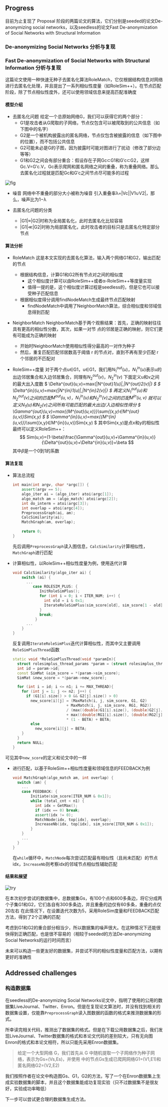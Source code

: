 

## Progress

目前为止复现了 Proposal 阶段的两篇论文的算法，它们分别是seeded的论文De-anonymizing social networks，以及seedless的论文Fast De-anonymization of Social Networks with Structural Information

### De-anonymizing Social Networks 分析与复现

### Fast De-anonymization of Social Networks with Structural Information 分析与复现

这篇论文使用一种快速无种子去匿名化算法RoleMatch，它仅根据结构信息对网络进行去匿名化处理，并且提出了一系列相似性度量（如RoleSim++）。在节点匹配阶段，除了节点相似性度外，还可以使用领域信息来提高匹配准确度

#### 模型介绍

* 去匿名化问题
    给定一个总原始网络G，我们可以获得它的两个部分：
    * G1是攻击者从G爬取的子网络，节点仅包含可以被爬取到的公共信息（如下图中的名字）
    * G2是一个被机构披露出的匿名网络，节点仅包含被披露的信息（如下图中的位置），而不包括公共信息
    * G2可能未必是G的子图，因为披露时可能对图进行了扰动（修改了部分边等等）
    * G1和G2之间会有部分重合：假设存在子网Gc⊂G1和G′c⊂G2，这样Gc.V=G′c.V，Gc表示爬网和匿名网络之间的重叠，称为重叠网络。那么去匿名化过程就是匹配Gc和G′c之间节点尽可能多的过程

![fig](./assets/fig.png)

* 噪音
  网络中不重叠的部分大小被称为噪音
  引入重叠率λ=|Vc||V1∪V2|，那么，噪声比为1−λ

*  去匿名化问题的分类
   *  |G1|≈|G2|时称为全局匿名化，此时去匿名化比较容易
   *  |G1|≪|G2|时称为局部匿名化，此时攻击者的目标只是去匿名化特定部分节点

#### 算法分析

* RoleMatch
  这是本文实现的去匿名化算法，输入两个网络G1和G2，输出匹配的节点
  * 根据结构信息，计算G1和G2所有节点对之间的相似度
    * 这个相似度计算可以由RoleSim++或者α-RoleSim++等度量实现
    * 值得一提的是，这个相似度计算过程是seedless的，但是它也可以接受种子匹配信息
  * 根据相似度得分调用findNodeMatch生成最终节点匹配映射
    * findNodeMatch中调用了NeighborMatch算法，综合相似度和邻域信息得到匹配

* NeighborMatch
  NeighborMatch基于两个观察结果：首先，正确的映射往往具有更高的相似性分数，其次，如果一对节
  点的邻居是正确的映射，则它们更有可能成为正确的映射
  * 开始时NeighborMatch使用相似性得分最高的一对作为种子
  * 然后，重复匹配匹配邻居数高于阈值 r 的节点对，直到不再有至少匹配 r 个邻居的不匹配对

* RoleSim++度量
  对于两个点u∈G1，u∈G1，我们用$N^{out}_1(u)$，$N^{in}_1(u)$表示u的出边邻居集合和入边邻居集合，同理有$N^{out}_2(v)$，$N^{in}_2(v)$
  下面定义u和v之间的最大出入度数
  $
  \Delta^{out}(u,v)=max{|N^{out}_1(u)|,|N^{out}_2(v)|}
  $
  $
  \Delta^{in}(u,v)=max{|N^{in}_1(u)|,|N^{in}_2(v)|}
  $
  再定义$N^{out}_1(u)$和$N^{out}_2(v)$之间的匹配$M^{out}(u,v)$，$N^{in}_1(u)$和$N^{in}_2(v)$之间的匹配$M^{in}(u,v)$
  就可以定义$N_1(u)$和$N_2(v)$之间所有可能匹配的最大出边/入边相似性得分
  $
  \Gamma^{out}(u,v)=max_{\{M^{out}(u,v)\}}\sum_{(x,y)∈M^{out}(u,v)}Sim(x,y)
  $
  $
  \Gamma^{in}(u,v)=max_{\{M^{in}(u,v)\}}\sum_{(x,y)∈M^{in}(u,v)}Sim(x,y)
  $
  其中Sim(x,y)是点x和y的相似性
  最终可以定义RoleSim++：
  $$
  Sim(u,v)=(1-\beta)\frac{\Gamma^{out}(u,v)+\Gamma^{in}(u,v)}{\Delta^{out}(u,v)+\Delta^{in}(u,v)}+\beta
  $$
  其中$\beta$是一个0到1的系数


#### 算法复现

* 算法总流程
  ```cpp
  int main(int argv, char *argc[]) {
      assert(argv == 5);
      algo_iter ai = (algo_iter) atoi(argc[1]);
      algo_match am = (algo_match) atoi(argc[2]);
      int do_interm = atoi(argc[3]);
      int overlap = atoi(argc[4]);
      PreprocessGraph(ai, am);
      CalcSimilarity(ai);
      MatchGraph(am, overlap);
      
      return 0;
  }
  ```
  先后调用```PreprocessGraph```读入图信息，```CalcSimilarity```计算相似性，```MatchGraph```进行匹配

* 计算相似性，以RoleSim++相似性度量为例，使用迭代计算
  ```cpp
  void CalcSimilarity(algo_iter ai) {
      switch (ai) {
        ...
           case ROLESIM_PLUS: {
              InitRoleSimPlus();
              for (int i = 0; i < ITER_NUM; i++) {
                int old = i & 0x1;
                IterateRoleSimPlus(sim_score[old], sim_score[1 - old]);
              }
              break;
            }
        ...
      }
  }
  ```
  反复调用```IterateRoleSimPlus```迭代计算相似性，而其中又主要调用```RoleSimPlusThread```函数

  ```cpp
  static void *RoleSimPlusThread(void *paramIn){
    struct rolesimplus_thread_params *param = (struct rolesimplus_thread_params *)paramIn;
    int id = param->id;
    const SimMat &sim_score = *(param->sim_score);
    SimMat &new_score = *(param->new_score);

    for (int i = id; i <= n1; i += MAX_THREAD){
      for (int j = 1; j <= n2; j++) {
        if (G1[i].size() > 0 && G2[j].size() > 0)
          new_score[i][j] = (MaxMatch(i, j, sim_score, G1, G2)
                          + MaxMatch(i, j, sim_score, RG1, RG2))
                          / (max((double)G1[i].size(), (double)G2[j].size())
                          + max((double)RG1[i].size(), (double)RG2[j].size()))
                          * (1 - BETA) + BETA;
          else
            new_score[i][j] = BETA;
      }
    }
    return NULL;
  }
  ```
可见其中```new_score```的定义和论文中的一样

  
* 进行匹配，以基于RoleSim++相似性度量和领域信息的FEEDBACK为例
  ```cpp
  void MatchGraph(algo_match am, int overlap) {
    switch (am) {
      ...
      case FEEDBACK: {
          Initiate(sim_score[ITER_NUM & 0x1]);
          while (total_cnt < n1) {
            int idx = GetMax();
            if (idx == 0) break;
            assert(idx != 0);
            MatchNode(idx, top[idx], overlap);
            IncreaseNb(idx, top[idx], sim_score[ITER_NUM & 0x1]);
          }
      }
      ...
    }
  }
  ```
  在```while```循环中，```MatchNode```每次尝试匹配最有相似性（且尚未匹配）的节点idx，```IncreaseNb```则考察idx的邻域节点相似性辅助匹配

#### 结果和展望

![try](/assets/try.png)

在本次初步尝试的数据集中，总数据集Gs，有100个点和600多条边，将它分成两个子集G1和G2，它们各自有300多条边，并且重叠的边仅有60多条，重叠的点仅20左右
在此情况下，在设置迭代次数为5，采用RoleSim度量和FEEDBACK匹配方法，得到了2个正确的匹配

考虑到G1和G2的重合部分相当少，所以数据集的噪声很大。在这种情况下还能很快得到正确匹配，也是很不容易的（相较于seeded的方法De-anonymizing Social Networks的运行时间而言）

未来可以构造一些更友好的数据集，并尝试不同的相似性度量和匹配方法，以期有更好的准确性

## Addressed challenges

### 构造数据集

在seedless的De-anonymizing Social Networks论文中，指明了使用的公用的数据集LiveJournal、Twitter、Enron。但是在复现论文算法时，并没有找到相关的数据集设置，仅能靠```PreprocessGraph```读入图数据的函数的格式来推测数据集的形式。

所幸读完相关代码，推测出了数据集的格式。但是在下载公用数据集之后，我们发现LiveJournal、Twitter数据集的格式和本论文代码的差别较大，只有无向图Enron的格式和本论文相符，所以只能先采用Enron数据集。

> 给定一个大型网络 G，我们首先从 G 中随机提取一个子网络作为种子网络，表示为Gs=(Vs,Es)，并使用 中的节点Gs生成已爬网网络G1=(V1,E1)和匿名网络G2=(V2,E2)

我们按照作者在论文中构造图Gs、G1，G2的方法，写了一个在Enron数据集上生成实验数据集的脚本，并且这个数据集能成功复现实验（只不过数据集不是很友好，实验成功率略低）

下一步可以尝试更合理的数据集生成方法。
